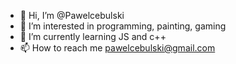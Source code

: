 - 👋 Hi, I’m @Pawelcebulski
- 👀 I’m interested in programming, painting, gaming 
- 🌱 I’m currently learning JS and c++
- 📫 How to reach me pawelcebulski@gmail.com

<!---
Pawelcebulski/Pawelcebulski is a ✨ special ✨ repository because its `README.md` (this file) appears on your GitHub profile.
You can click the Preview link to take a look at your changes.
--->
